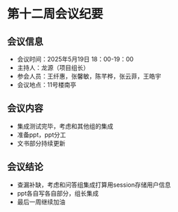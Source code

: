 # 第十二周会议纪要

## 会议信息

- 会议时间：2025年5月19日 18：00-19：00
- 主持人：龙源（项目组长）
- 参会人员：王纤惠，张馨敏，陈芊桦，张云菲，王皓宇
- 会议地点：11号楼南亭

## 会议内容

- 集成测试完毕，考虑和其他组的集成
- 准备ppt，ppt分工
- 文书部分持续更新

## 会议结论

- 查漏补缺，考虑和问答组集成打算用session存储用户信息
- ppt各自写各自部分，组长集成
- 最后一周继续加油


